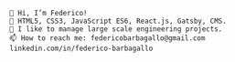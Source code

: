     👋 Hi, I’m Federico!
    🏅 HTML5, CSS3, JavaScript ES6, React.js, Gatsby, CMS.
    🌱 I like to manage large scale engineering projects.
    📫 How to reach me: federicobarbagallo@gmail.com  linkedin.com/in/federico-barbagallo
